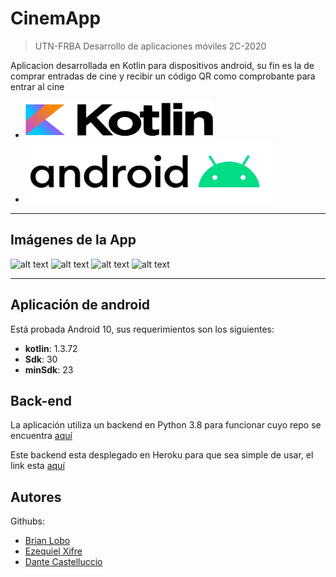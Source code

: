 # CinemApp

> UTN-FRBA Desarrollo de aplicaciones móviles 2C-2020

Aplicacion desarrollada en Kotlin para dispositivos android, su fin es la de comprar entradas de cine y recibir un código QR como comprobante para entrar al cine

* <img src="img/kotlin.png" width="300" height="60"/>
* <img src="img/android.jpg" width="400" height="100"/>

---

## Imágenes de la App

![alt text](img/python.png)
![alt text](img/docker.png)
![alt text](img/circleci.png)
![alt text](img/heroku.png)

---

## Aplicación de android

Está probada Android 10, sus requerimientos son los siguientes:

* **kotlin**: 1.3.72
* **Sdk**: 30
* **minSdk**: 23

## Back-end

La aplicación utiliza un backend en Python 3.8 para funcionar cuyo repo se encuentra [aquí](https://github.com/brianwolf/utn-2020-2c-desa-mobile)

Este backend esta desplegado en Heroku para que sea simple de usar, el link esta [aquí](https://utn-2020-2c-desa-mobile.herokuapp.com/)

## Autores

Githubs:

* [Brian Lobo](https://github.com/brianwolf)
* [Ezequiel Xifre](https://github.com/e-xifre)
* [Dante Castelluccio](https://github.com/DanteCaste)
